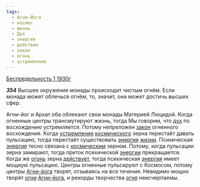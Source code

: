 ```yaml
---
tags:
  - Агни-Йога
  - космос
  - жизнь
  - Дух
  - энергия
  - действие
  - закон
  - огонь
  - устремление
---
```


[Беспредельность 1 1930г](/agni/1930)

___354___
Высшее окружение монады происходит чистым огнём. Если монада может облечься огнём, то, значит, она может достичь высших сфер.   

Агни-йог и Архат оба облекают свои монады Материей Люцидой. Когда огненные центры трансмутируют жизнь, тогда Мы говорим, что [дух](/tag/#Дух) по восхождению устремляется. Потому непреложен [закон](/tag/#закон) огненного восхождения. Когда [устремление](/tag/#устремление) [космического](/tag/#космос) зерна перестаёт давать пульсацию, тогда перестаёт существовать [энергия](/tag/#энергия) [жизни](/tag/#жизнь). Психическая [энергия](/tag/#энергия) тесно связана с [космическим](/tag/#космос) зерном. Потому, когда пульсации зерна замирают, тогда приток психической [энергии](/tag/#энергия) прекращается. Когда же [огонь](/tag/#огонь) зерна [действует](/tag/#действие), тогда психическая [энергия](/tag/#энергия) имеет мощную пульсацию. Центры огненные пульсируют с Космосом, потому центры [Агни-йога](/tag/#Агни-Йога) творят, отзываясь на все течения. Невидимо мощно творят [огни](/tag/#огонь) [Агни-йога](/tag/#Агни-Йога), и рекорды творчества [огня](/tag/#огонь) неисчерпаемы.